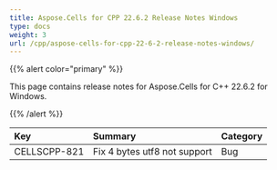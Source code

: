 ```yaml
---
title: Aspose.Cells for CPP 22.6.2 Release Notes Windows
type: docs
weight: 3
url: /cpp/aspose-cells-for-cpp-22-6-2-release-notes-windows/
---
```


{{% alert color="primary" %}}

This page contains release notes for Aspose.Cells for C++ 22.6.2 for Windows.

{{% /alert %}}

|**Key**|**Summary**|**Category**|
| :- | :- | :- |
|CELLSCPP-821|Fix 4 bytes utf8 not support |Bug|
